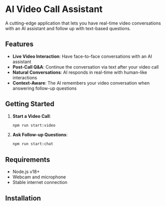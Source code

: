 # AI Video Call Assistant

A cutting-edge application that lets you have real-time video conversations with an AI assistant and follow up with text-based questions.

## Features

- **Live Video Interaction**: Have face-to-face conversations with an AI assistant
- **Post-Call Q&A**: Continue the conversation via text after your video call
- **Natural Conversations**: AI responds in real-time with human-like interactions
- **Context-Aware**: The AI remembers your video conversation when answering follow-up questions

## Getting Started

1. **Start a Video Call**:
   ```bash
   npm run start:video
   ```
2. **Ask Follow-up Questions**:
   ```bash
   npm run start:chat
   ```

## Requirements

- Node.js v18+
- Webcam and microphone
- Stable internet connection

## Installation
